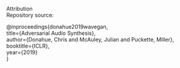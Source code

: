 Attribution  
Repository source:  

@inproceedings{donahue2019wavegan,  
  title={Adversarial Audio Synthesis},  
  author={Donahue, Chris and McAuley, Julian and Puckette, Miller},  
  booktitle={ICLR},  
  year={2019}  
}
